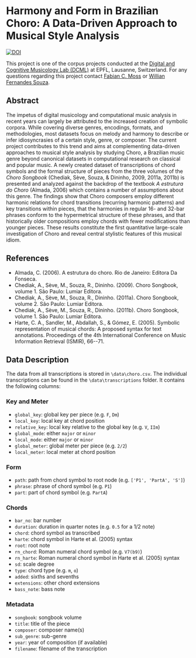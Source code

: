 # Harmony and Form in Brazilian Choro: A Data-Driven Approach to Musical Style Analysis

[![DOI](https://zenodo.org/badge/DOI/10.5281/zenodo.3881347.svg)](https://doi.org/10.5281/zenodo.3881347)

This project is one of the corpus projects conducted at the [Digital and Cognitive Musicology Lab (DCML)](http://dcml.epfl.ch/) at EPFL, Lausanne, Switzerland. For any questions regarding this project contact [Fabian C. Moss](mailto:fabian.moss@uni-wuerzburg.de) or [Willian Fernandes Souza](mailto:willianfersou@yahoo.com.br).

## Abstract

The impetus of digital musicology and computational music analysis in recent years can largely be attributed to the increased creation of symbolic corpora. While covering diverse genres, encodings, formats, and methodologies, most datasets focus on melody and harmony to describe or infer idiosyncrasies of a certain style, genre, or composer. The current project contributes to this trend and aims at complementing data-driven approaches to musical style analysis by studying Choro, a Brazilian music genre beyond canonical datasets in computational research on classical  and popular music. A newly created dataset of transcriptions of chord symbols and the formal structure of pieces from the three volumes of the *Choro Songbook* (Chediak, Sève, Souza, & Dininho, 2009, 2011a, 2011b) is presented and analyzed against the backdrop of the textbook *A estrutura do Choro* (Almada, 2006) which contains a number of assumptions about this genre. The findings show that Choro composers employ different harmonic relations for chord transitions (recurring harmonic patterns) and key transitions within pieces, that the harmonies in regular 16- and 32-bar phrases conform to the hypermetrical structure of these phrases, and that historically older compositions employ chords with fewer modifications than younger pieces. These results constitute the first quantitative large-scale investigation of Choro and reveal central stylistic features of this musical idiom.

## References

* Almada, C. (2006). A estrutura do choro. Rio de Janeiro: Editora Da Fonseca.
* Chediak, A., Sève, M., Souza, R., Dininho. (2009). Choro Songbook, volume 1. São Paulo: Lumiar Editora.
* Chediak, A., Sève, M., Souza, R., Dininho. (2011a). Choro Songbook, volume 2. São Paulo: Lumiar Editora.
* Chediak, A., Sève, M., Souza, R., Dininho. (2011b). Choro Songbook, volume 1. São Paulo: Lumiar Editora.
* Harte, C. A., Sandler, M., Abdallah, S., & Gómez, E. (2005). Symbolic representation of musical chords: A proposed syntax for text annotations. Proceedings of the 4th International Conference on Music Information Retrieval (ISMIR), 66--71.

## Data Description

The data from all transcriptions is stored in `\data\choro.csv`. The individual transcriptions can be found in the `\data\transcriptions` folder. It contains the following columns:

### Key and Meter

* `global_key`: global key per piece (e.g. `F`, `Dm`)
* `local_key`: local key at chord position
* `relative_key`: local key relative to the global key (e.g. `V`, `IIm`)
* `global_mode`: either `major` or `minor`
* `local_mode`: either `major` or `minor`
* `global_meter`: global meter per piece (e.g. `2/2`)
* `local_meter`: local meter at chord position

### Form

* `path`: path from chord symbol to root node (e.g. `['P1', 'PartA', 'S']`)
* `phrase`: phrase of chord symbol (e.g. `P1`) 
* `part`: part of chord symbol (e.g. `PartA`)

### Chords

* `bar_no`: bar number 
* `duration`: duration in quarter notes (e.g. `0.5` for a 1/2 note)
* `chord`: chord symbol as transcribed
* `harte`: chord symbol in Harte et al. (2005) syntax
* `root`: root note
* `rn_chord`: Roman numeral chord symbol (e.g. `V7(b9)`)
* `rn_harte`: Roman numeral chord symbol in Harte et al. (2005) syntax
* `sd`: scale degree
* `type`: chord type (e.g. `m`, `o`)
* `added`: sixths and sevenths
* `extensions`: other chord extensions
* `bass_note`: bass note

### Metadata

* `songbook`: songbook volume
* `title`: title of the piece
* `composer`: composer name(s)
* `sub_genre`: sub-genre
* `year`: year of composition (if available)
* `filename`: filename of the transcription
